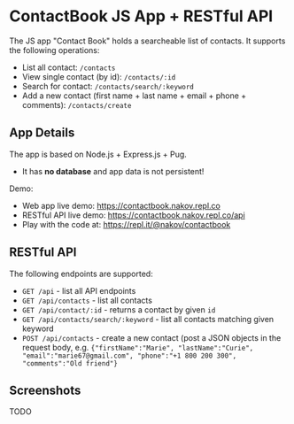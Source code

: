 # ContactBook JS App + RESTful API

The JS app "Contact Book" holds a searcheable list of contacts. It supports the following operations:
 - List all contact: `/contacts`
 - View single contact (by id): `/contacts/:id`
 - Search for contact: `/contacts/search/:keyword`
 - Add a new contact (first name + last name + email + phone + comments): `/contacts/create`

## App Details

The app is based on Node.js + Express.js + Pug.
 - It has **no database** and app data is not persistent!

Demo:
 - Web app live demo: https://contactbook.nakov.repl.co
 - RESTful API live demo: https://contactbook.nakov.repl.co/api
 - Play with the code at: https://repl.it/@nakov/contactbook

## RESTful API

The following endpoints are supported:
 - `GET /api` - list all API endpoints
 - `GET /api/contacts` - list all contacts
 - `GET /api/contact/:id` - returns a contact by given `id`
 - `GET /api/contacts/search/:keyword` - list all contacts matching given keyword
 - `POST /api/contacts` - create a new contact (post a JSON objects in the request body, e.g. `{"firstName":"Marie", "lastName":"Curie", "email":"marie67@gmail.com", "phone":"+1 800 200 300", "comments":"Old friend"}`

## Screenshots

TODO
